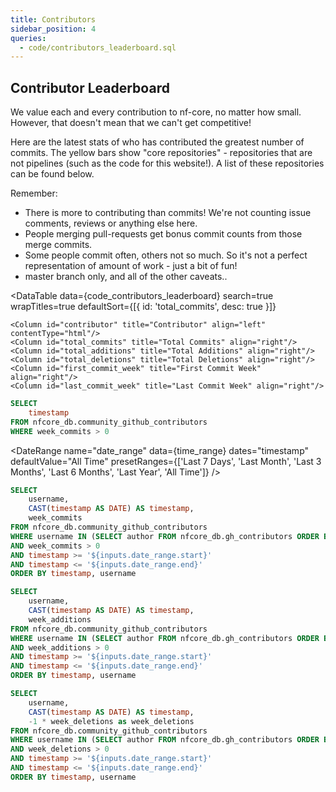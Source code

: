 ```yaml
---
title: Contributors
sidebar_position: 4
queries:
  - code/contributors_leaderboard.sql
---
```


## Contributor Leaderboard

We value each and every contribution to nf-core, no matter how small. However, that doesn't mean that we can't get competitive!

Here are the latest stats of who has contributed the greatest number of commits. The yellow bars show "core repositories" - repositories that are not pipelines (such as the code for this website!). A list of these repositories can be found below.

Remember:

- There is more to contributing than commits! We're not counting issue comments, reviews or anything else here.
- People merging pull-requests get bonus commit counts from those merge commits.
- Some people commit often, others not so much. So it's not a perfect representation of amount of work - just a bit of fun!
- master branch only, and all of the other caveats..


<DataTable 
    data={code_contributors_leaderboard}
    search=true
    wrapTitles=true
    defaultSort={[{ id: 'total_commits', desc: true }]}
>
    <Column id="contributor" title="Contributor" align="left" contentType="html"/>
    <Column id="total_commits" title="Total Commits" align="right"/>
    <Column id="total_additions" title="Total Additions" align="right"/>
    <Column id="total_deletions" title="Total Deletions" align="right"/>
    <Column id="first_commit_week" title="First Commit Week" align="right"/>
    <Column id="last_commit_week" title="Last Commit Week" align="right"/>
</DataTable>

```sql time_range
SELECT 
    timestamp
FROM nfcore_db.community_github_contributors
WHERE week_commits > 0
```

<DateRange
    name="date_range"
    data={time_range}
    dates="timestamp"
    defaultValue="All Time"
    presetRanges={['Last 7 Days', 'Last Month', 'Last 3 Months', 'Last 6 Months', 'Last Year', 'All Time']}
/>

```sql top_contributors_commits_filtered
SELECT 
    username,
    CAST(timestamp AS DATE) AS timestamp,
    week_commits
FROM nfcore_db.community_github_contributors
WHERE username IN (SELECT author FROM nfcore_db.gh_contributors ORDER BY total_sum_commits DESC LIMIT 10) 
AND week_commits > 0
AND timestamp >= '${inputs.date_range.start}' 
AND timestamp <= '${inputs.date_range.end}'
ORDER BY timestamp, username
```

```sql top_contributors_additions_filtered
SELECT 
    username,
    CAST(timestamp AS DATE) AS timestamp,
    week_additions
FROM nfcore_db.community_github_contributors
WHERE username IN (SELECT author FROM nfcore_db.gh_contributors ORDER BY total_sum_additions DESC LIMIT 10) 
AND week_additions > 0
AND timestamp >= '${inputs.date_range.start}' 
AND timestamp <= '${inputs.date_range.end}'
ORDER BY timestamp, username
```

```sql top_contributors_deletions_filtered
SELECT 
    username,
    CAST(timestamp AS DATE) AS timestamp,
    -1 * week_deletions as week_deletions
FROM nfcore_db.community_github_contributors
WHERE username IN (SELECT author FROM nfcore_db.gh_contributors ORDER BY total_sum_deletions DESC LIMIT 10) 
AND week_deletions > 0
AND timestamp >= '${inputs.date_range.start}' 
AND timestamp <= '${inputs.date_range.end}'
ORDER BY timestamp, username
```


<Tabs>
    <Tab label="Commits">

<LineChart
    data={top_contributors_commits_filtered}
    x="timestamp"
    y="week_commits"
    series="username"
    sort=false
    yMin=0
/>

</Tab>
<Tab label="Additions">

<LineChart
    data={top_contributors_additions_filtered}
    x="timestamp"
    y="week_additions"
    series="username"
    sort=false
/>

</Tab>
<Tab label="Deletions">

<LineChart
    data={top_contributors_deletions_filtered}
    x="timestamp"
    y="week_deletions"
    series="username"
    sort=false
/>

</Tab>
</Tabs>
